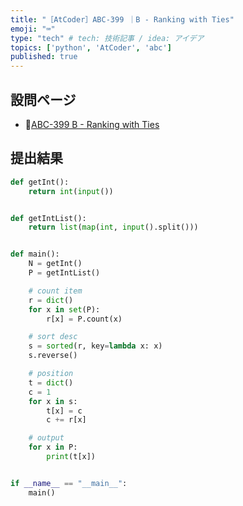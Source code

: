 ```yaml
---
title: "［AtCoder］ABC-399 ｜B - Ranking with Ties"
emoji: "⌨️"
type: "tech" # tech: 技術記事 / idea: アイデア
topics: ['python', 'AtCoder', 'abc']
published: true
---
```


## 設問ページ

- 🔗[ABC-399 B - Ranking with Ties](https://atcoder.jp/contests/abc399/tasks/abc399_b)

## 提出結果

```python
def getInt():
    return int(input())


def getIntList():
    return list(map(int, input().split()))


def main():
    N = getInt()
    P = getIntList()

    # count item
    r = dict()
    for x in set(P):
        r[x] = P.count(x)

    # sort desc
    s = sorted(r, key=lambda x: x)
    s.reverse()

    # position
    t = dict()
    c = 1
    for x in s:
        t[x] = c
        c += r[x]

    # output
    for x in P:
        print(t[x])


if __name__ == "__main__":
    main()
```
